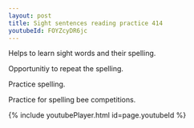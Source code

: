 ```yaml
---
layout: post
title: Sight sentences reading practice 414
youtubeId: FOYZcyDR6jc
---
```

 
 
Helps to learn sight words and their spelling.

Opportunitiy to repeat the spelling. 

Practice spelling. 
 
Practice for spelling bee competitions. 
 
{% include youtubePlayer.html id=page.youtubeId %}
 
 
